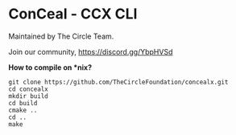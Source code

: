 
# ConCeal - CCX CLI

Maintained by The Circle Team.

Join our community, https://discord.gg/YbpHVSd

<b>How to compile on *nix?</b>

```
git clone https://github.com/TheCircleFoundation/concealx.git
cd concealx
mkdir build
cd build
cmake ..
cd ..
make
```

